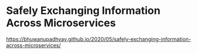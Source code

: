 # Safely Exchanging Information Across Microservices

https://bhuwanupadhyay.github.io/2020/05/safely-exchanging-information-across-microservices/
